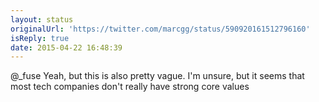 ```yaml
---
layout: status
originalUrl: 'https://twitter.com/marcgg/status/590920161512796160'
isReply: true
date: 2015-04-22 16:48:39
---
```


@_fuse Yeah, but this is also pretty vague. I'm unsure, but it seems that most tech companies don't really have strong core values
